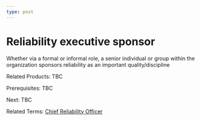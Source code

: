```yaml
---
type: post
---
```

# Reliability executive sponsor
Whether via a formal or informal role, a senior individual or group within the organization sponsors reliability as an important quality/discipline

Related Products: TBC

Prerequisites:  TBC

Next: TBC

Related Terms: [Chief Reliability Officer](https://sre.google/resources/practices-and-processes/enterprise-roadmap-to-sre/)
